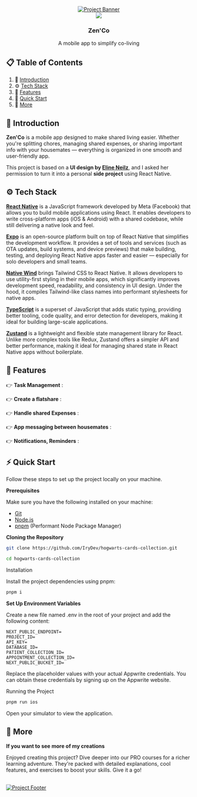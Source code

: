 <div align="center">
  <br />
    <a href="<div align="center">
  <br />
    <a href="https://elineneilz.framer.website/projets/zen-co-app" target="_blank">
      <img src="https://github.com/user-attachments/assets/a0148c94-90ff-4606-b477-4337ae21ded2" alt="Project Banner">
    </a>
  
  <br />

<img src="https://skills-icons.vercel.app/api/icons?i=reactnative,expo,ts,tailwind,zustand" />

  <h3 align="center">Zen'Co</h3>

   <div align="center">
         A mobile app to simplify co-living
    </div>
</div>

## 📋 <a name="table">Table of Contents</a>

1. 🤖 [Introduction](#introduction)
2. ⚙️ [Tech Stack](#tech-stack)
3. 🔋 [Features](#features)
4. 🤸 [Quick Start](#quick-start)
5. 🚀 [More](#more)

## 🤖 <a name="introduction">Introduction</a>

**Zen'Co** is a mobile app designed to make shared living easier. Whether you're splitting chores, managing shared expenses, or sharing important info with your housemates — everything is organized in one smooth and user-friendly app.

This project is based on a **UI design by [Eline Neilz](https://elineneilz.framer.website/projets/zen-co-app)**, and I asked her permission to turn it into a personal **side project** using React Native.

## ⚙️ <a name="tech-stack">Tech Stack</a>

**[React Native](https://reactnative.dev/)** is a JavaScript framework developed by Meta (Facebook) that allows you to build mobile applications using React. It enables developers to write cross-platform apps (iOS & Android) with a shared codebase, while still delivering a native look and feel.

**[Expo](https://expo.dev/)** is an open-source platform built on top of React Native that simplifies the development workflow. It provides a set of tools and services (such as OTA updates, build systems, and device previews) that make building, testing, and deploying React Native apps faster and easier — especially for solo developers and small teams.

**[Native Wind](https://www.nativewind.dev/)** brings Tailwind CSS to React Native. It allows developers to use utility-first styling in their mobile apps, which significantly improves development speed, readability, and consistency in UI design. Under the hood, it compiles Tailwind-like class names into performant stylesheets for native apps.

**[TypeScript](https://www.typescriptlang.org/)** is a superset of JavaScript that adds static typing, providing better tooling, code quality, and error detection for developers, making it ideal for building large-scale applications.

**[Zustand](https://zustand-demo.pmnd.rs/)** is a lightweight and flexible state management library for React. Unlike more complex tools like Redux, Zustand offers a simpler API and better performance, making it ideal for managing shared state in React Native apps without boilerplate.

## 🔋 <a name="features">Features</a>

👉 **Task Management** :

👉 **Create a flatshare** :

👉 **Handle shared Expenses** :

👉 **App messaging between housemates** :

👉 **Notifications, Reminders** :

## ⚡ Quick Start

Follow these steps to set up the project locally on your machine.

**Prerequisites**

Make sure you have the following installed on your machine:

- [Git](https://git-scm.com/)
- [Node.js](https://nodejs.org/en)
- [pnpm](https://pnpm.io/) (Performant Node Package Manager)

**Cloning the Repository**

```bash
git clone https://github.com/IryDev/hogwarts-cards-collection.git

cd hogwarts-cards-collection
```

Installation

Install the project dependencies using pnpm:

```bash
pnpm i
```

**Set Up Environment Variables**

Create a new file named .env in the root of your project and add the following content:

```
NEXT_PUBLIC_ENDPOINT=
PROJECT_ID=
API_KEY=
DATABASE_ID=
PATIENT_COLLECTION_ID=
APPOINTMENT_COLLECTION_ID=
NEXT_PUBLIC_BUCKET_ID=
```

Replace the placeholder values with your actual Appwrite credentials. You can obtain these credentials by signing up on the Appwrite website.

Running the Project

```bash
pnpm run ios
```

Open your simulator to view the application.

## <a name="more">🚀 More </a>
**If you want to see more of my creations**

Enjoyed creating this project? Dive deeper into our PRO courses for a richer learning adventure. They're packed with detailed explanations, cool features, and exercises to boost your skills. Give it a go!

<br />
    <a href="https://rey-kosso.com/" target="_blank">
      <img src="https://github.com/user-attachments/assets/e73daceb-27ac-49cd-ad81-c6ea53d53f15" alt="Project Footer">
    </a>
<br />
